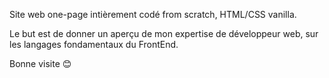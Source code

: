 Site web one-page intièrement codé from scratch, HTML/CSS vanilla.

Le but est de donner un aperçu de mon expertise de développeur web, sur les langages fondamentaux du FrontEnd.

Bonne visite 😊